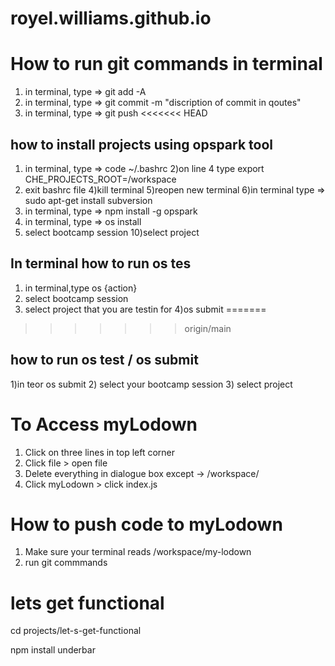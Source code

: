 # royel.williams.github.io
# How to run git commands in terminal 
1) in terminal, type =>  git add -A
2) in terminal, type  => git commit -m "discription of commit in qoutes"
3) in terminal, type => git push 
<<<<<<< HEAD
## how to install projects using opspark tool 
1) in terminal, type => code ~/.bashrc
2)on line 4 type export CHE_PROJECTS_ROOT=/workspace
3) exit bashrc file
4)kill terminal
5)reopen new terminal 
6)in terminal type => sudo apt-get install subversion
7) in terminal, type => npm install -g opspark
8) in terminal, type => os install
9) select bootcamp session 
10)select project 
## In terminal how to run os tes
1) in terminal,type os {action}
2) select bootcamp session 
3) select project that you are testin for 
4)os submit 
=======
>>>>>>> origin/main
## how to run os test / os submit 
1)in teor os submit 
2) select your bootcamp session 
3) select project 
# To Access myLodown
1) Click on three lines in top left corner
2) Click file > open file
3) Delete everything in dialogue box except -> /workspace/
4) Click myLodown > click index.js
# How to push code to myLodown
1) Make sure your terminal reads /workspace/my-lodown
2) run git commmands
# lets get functional 
cd projects/let-s-get-functional

npm install underbar